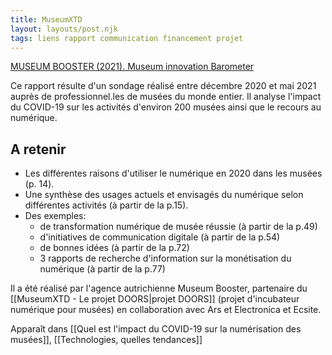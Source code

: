 ```yaml
---
title: MuseumXTD
layout: layouts/post.njk
tags: liens rapport communication financement projet
---
```

[MUSEUM BOOSTER (2021). Museum innovation Barometer](https://museumbooster.com/wp-content/uploads/2021/08/Museum-Innovation-Barometer-2021.pdf)

Ce rapport résulte d'un sondage réalisé entre décembre 2020 et mai 2021 auprès de professionnel.les de musées du monde entier. Il analyse l'impact du COVID-19 sur les activités d'environ 200 musées ainsi que le recours au numérique. 

## A retenir
- Les différentes raisons d'utiliser le numérique en 2020 dans les musées (p. 14). 
- Une synthèse des usages actuels et envisagés du numérique selon différentes activités (à partir de la p.15). 
- Des exemples: 
	- de transformation numérique de musée réussie (à partir de la p.49)
	- d'initiatives de communication digitale (à partir de la p.54)
	- de bonnes idées (à partir de la p.72)
	- 3 rapports de recherche d'information sur la monétisation du numérique (à partir de la p.77)

Il a été réalisé par l'agence autrichienne Museum Booster, partenaire du [[MuseumXTD - Le projet DOORS|projet DOORS]] (projet d'incubateur numérique pour musées) en collaboration avec Ars et Electronica et Ecsite. 

Apparaît dans [[Quel est l'impact du COVID-19 sur la numérisation des musées]], [[Technologies, quelles tendances]]
